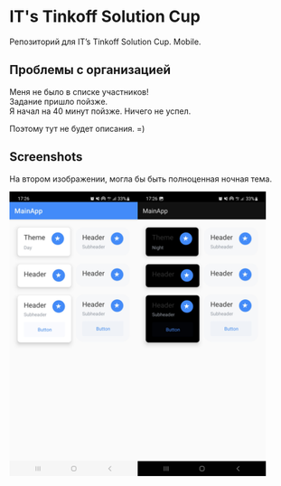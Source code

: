 # IT's Tinkoff Solution Cup
Репозиторий для IT’s Tinkoff Solution Cup. Mobile.  

## Проблемы с организацией

Меня не было в списке участников!  
Задание пришло пойзже.  
Я начал на 40 минут пойзже. Ничего не успел.  
  
Поэтому тут не будет описания.  =)


<h2>Screenshots</h2>
<p>На втором изображении, могла бы быть полноценная ночная тема.</p>
<div style="display:flex;">
<img alt="App image" src="documents/day.jpg" width="45%">
<img alt="App image" src="documents/night.jpg" width="45%">
</div>